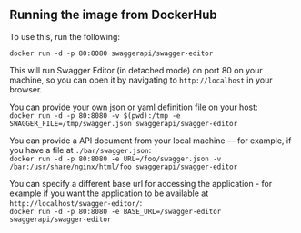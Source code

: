 ## Running the image from DockerHub


To use this, run the following: 
```docker pull swaggerapi/swagger-editor
docker run -d -p 80:8080 swaggerapi/swagger-editor
```

This will run Swagger Editor (in detached mode) on port 80 on your machine, so you can open it by navigating to `http://localhost` in your browser.

You can provide your own json or yaml definition file on your host:  
`docker run -d -p 80:8080 -v $(pwd):/tmp -e SWAGGER_FILE=/tmp/swagger.json swaggerapi/swagger-editor`

You can provide a API document from your local machine — for example, if you have a file at `./bar/swagger.json`:  
`docker run -d -p 80:8080 -e URL=/foo/swagger.json -v /bar:/usr/share/nginx/html/foo swaggerapi/swagger-editor`

You can specify a different base url for accessing the application - for example if you want the application to be available at `http://localhost/swagger-editor/`:  
`docker run -d -p 80:8080 -e BASE_URL=/swagger-editor swaggerapi/swagger-editor`
